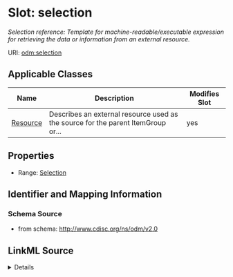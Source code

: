 # Slot: selection


_Selection reference: Template for machine-readable/executable expression for retrieving the data or information from an external resource._



URI: [odm:selection](http://www.cdisc.org/ns/odm/v2.0/selection)



<!-- no inheritance hierarchy -->




## Applicable Classes

| Name | Description | Modifies Slot |
| --- | --- | --- |
[Resource](Resource.md) | Describes an external resource used as the source for the parent ItemGroup or... |  yes  |







## Properties

* Range: [Selection](Selection.md)





## Identifier and Mapping Information







### Schema Source


* from schema: http://www.cdisc.org/ns/odm/v2.0




## LinkML Source

<details>
```yaml
name: selection
description: 'Selection reference: Template for machine-readable/executable expression
  for retrieving the data or information from an external resource.'
from_schema: http://www.cdisc.org/ns/odm/v2.0
rank: 1000
alias: selection
domain_of:
- Resource
range: Selection

```
</details>